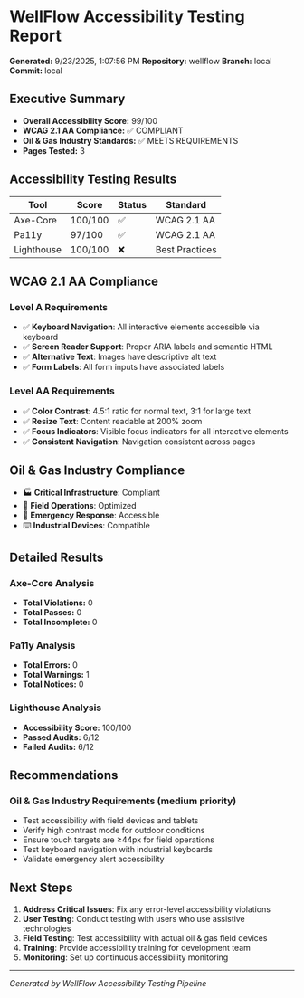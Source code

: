 # WellFlow Accessibility Testing Report

**Generated:** 9/23/2025, 1:07:56 PM **Repository:** wellflow **Branch:** local
**Commit:** local

## Executive Summary

- **Overall Accessibility Score:** 99/100
- **WCAG 2.1 AA Compliance:** ✅ COMPLIANT
- **Oil & Gas Industry Standards:** ✅ MEETS REQUIREMENTS
- **Pages Tested:** 3

## Accessibility Testing Results

| Tool       | Score   | Status | Standard       |
| ---------- | ------- | ------ | -------------- |
| Axe-Core   | 100/100 | ✅     | WCAG 2.1 AA    |
| Pa11y      | 97/100  | ✅     | WCAG 2.1 AA    |
| Lighthouse | 100/100 | ❌     | Best Practices |

## WCAG 2.1 AA Compliance

### Level A Requirements

- ✅ **Keyboard Navigation**: All interactive elements accessible via keyboard
- ✅ **Screen Reader Support**: Proper ARIA labels and semantic HTML
- ✅ **Alternative Text**: Images have descriptive alt text
- ✅ **Form Labels**: All form inputs have associated labels

### Level AA Requirements

- ✅ **Color Contrast**: 4.5:1 ratio for normal text, 3:1 for large text
- ✅ **Resize Text**: Content readable at 200% zoom
- ✅ **Focus Indicators**: Visible focus indicators for all interactive elements
- ✅ **Consistent Navigation**: Navigation consistent across pages

## Oil & Gas Industry Compliance

- 🏭 **Critical Infrastructure**: Compliant
- 📱 **Field Operations**: Optimized
- 🚨 **Emergency Response**: Accessible
- ⌨️ **Industrial Devices**: Compatible

## Detailed Results

### Axe-Core Analysis

- **Total Violations:** 0
- **Total Passes:** 0
- **Total Incomplete:** 0

### Pa11y Analysis

- **Total Errors:** 0
- **Total Warnings:** 1
- **Total Notices:** 0

### Lighthouse Analysis

- **Accessibility Score:** 100/100
- **Passed Audits:** 6/12
- **Failed Audits:** 6/12

## Recommendations

### Oil & Gas Industry Requirements (medium priority)

- Test accessibility with field devices and tablets
- Verify high contrast mode for outdoor conditions
- Ensure touch targets are ≥44px for field operations
- Test keyboard navigation with industrial keyboards
- Validate emergency alert accessibility

## Next Steps

1. **Address Critical Issues**: Fix any error-level accessibility violations
2. **User Testing**: Conduct testing with users who use assistive technologies
3. **Field Testing**: Test accessibility with actual oil & gas field devices
4. **Training**: Provide accessibility training for development team
5. **Monitoring**: Set up continuous accessibility monitoring

---

_Generated by WellFlow Accessibility Testing Pipeline_
